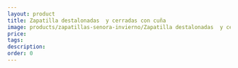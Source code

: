 ```yaml
---
layout: product
title: Zapatilla destalonadas  y cerradas con cuña
image: products/zapatillas-senora-invierno/Zapatilla destalonadas  y cerradas con cuña.jpeg
price: 
tags: 
description: 
order: 0
---
```

